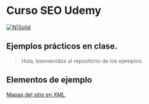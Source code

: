 # Curso SEO Udemy 

[![N|Solid](https://jorgejaramillo.com/wp-content/uploads/2019/04/SEO-google-color.jpg)](https://jorgejaramillo.com)



## Ejemplos prácticos en clase.

> Hola, bienvenidos al repositorio de los ejemplos.

## Elementos de ejemplo

[Mapas del sitio en XML](https://gist.github.com/jorgejaramillo/1e344013024d0e8f50874871bee2d2a3).



